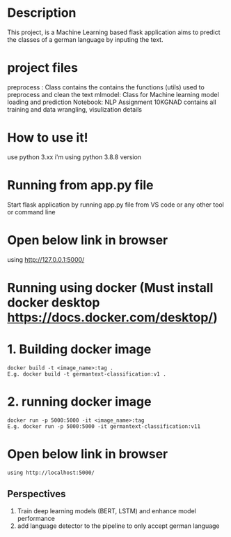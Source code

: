 # Description
This project, is a Machine Learning based flask application aims to predict the classes of a german language by inputing the text. 
# project files
preprocess : Class contains the contains the functions (utils) used to preprocess and clean the text
mlmodel: Class for Machine learning model loading and prediction 
Notebook: NLP Assignment 10KGNAD contains all training and data wrangling, visulization details
# How to use it!
use python 3.xx
i'm using python 3.8.8 version
# Running from app.py file
Start flask application by running app.py file from VS code or any other tool or command line
# Open below link in browser
using http://127.0.0.1:5000/


# Running using docker (Must install docker desktop https://docs.docker.com/desktop/)
 # 1. Building docker image
    docker build -t <image_name>:tag .
    E.g. docker build -t germantext-classification:v1 .
 # 2. running docker image
    docker run -p 5000:5000 -it <image_name>:tag
    E.g. docker run -p 5000:5000 -it germantext-classification:v11
 # Open below link in browser
    using http://localhost:5000/

## Perspectives
1. Train deep learning models (BERT, LSTM) and enhance model performance
2. add language detector to the pipeline to only accept german language
